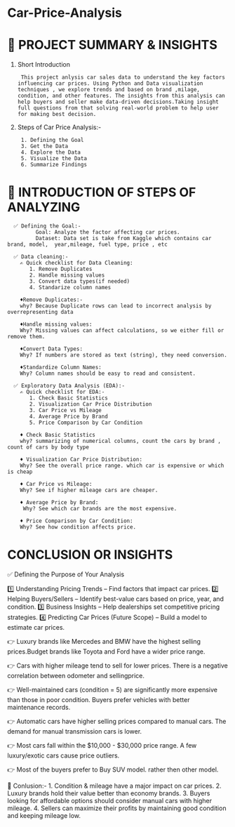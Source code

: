 # Car-Price-Analysis
# 📌 PROJECT SUMMARY & INSIGHTS

1. Short Introduction

        This project anlysis car sales data to understand the key factors influencing car prices. Using Python and Data visualization techniques , we explore trends and based on brand ,milage, condition, and other features. The insights from this analysis can help buyers and seller make data-driven decisions.Taking insight full questions from that solving real-world problem to help user for making best decision.

2. Steps of Car Price Analysis:-

        1. Defining the Goal
        3. Get the Data
        4. Explore the Data
        5. Visualize the Data
        6. Summarize Findings

# 📌 INTRODUCTION OF STEPS OF ANALYZING

      ✅ Defining the Goal:-
             Goal: Analyze the factor affecting car prices.
             Dataset: Data set is take from Kaggle which contains car brand, model,  year,mileage, fuel type, price , etc

      ✅ Data cleaning:-
        ✍️ Quick checklist for Data Cleaning:
           1. Remove Duplicates
           2. Handle missing values
           3. Convert data types(if needed)
           4. Standarize column names
        
        ♦️Remove Duplicates:-
        why? Because Duplicate rows can lead to incorrect analysis by overrepresenting data 

        ♦️Handle missing values:
        Why? Missing values can affect calculations, so we either fill or remove them.

        ♦️Convert Data Types:
        Why? If numbers are stored as text (string), they need conversion.

        ♦️Standardize Column Names:
        Why? Column names should be easy to read and consistent.
     
      ✅ Exploratory Data Analysis (EDA):-
        ✍️ Quick checklist for EDA:-
           1. Check Basic Statistics
           2. Visualization Car Price Distribution
           3. Car Price vs Mileage
           4. Average Price by Brand
           5. Price Comparison by Car Condition

        ♦️ Check Basic Statistics
        why? summarizing of numerical columns, count the cars by brand , count of cars by body type
        
        ♦️ Visualization Car Price Distribution:
        Why? See the overall price range. which car is expensive or which is cheap 

        ♦️ Car Price vs Mileage:
        Why? See if higher mileage cars are cheaper.

        ♦️ Average Price by Brand:
         Why? See which car brands are the most expensive.

        ♦️ Price Comparison by Car Condition:
        Why? See how condition affects price.

# CONCLUSION OR INSIGHTS

✅  Defining the Purpose of Your Analysis

1️⃣ Understanding Pricing Trends – Find factors that impact car prices.
2️⃣ Helping Buyers/Sellers – Identify best-value cars based on price, year, and condition.
3️⃣ Business Insights – Help dealerships set competitive pricing strategies.
4️⃣ Predicting Car Prices (Future Scope) – Build a model to estimate car prices.


👉  Luxury brands like Mercedes and BMW have the highest selling prices.Budget brands like Toyota and Ford have a wider price range.

👉 Cars with higher mileage tend to sell for lower prices. There is a negative correlation between odometer and sellingprice.

👉 Well-maintained cars (condition = 5) are significantly more expensive than those in poor condition. Buyers prefer vehicles with better maintenance records.

👉 Automatic cars have higher selling prices compared to manual cars. The demand for manual transmission cars is lower.

👉 Most cars fall within the $10,000 - $30,000 price range. A few luxury/exotic cars cause price outliers.

👉 Most of the buyers prefer to Buy SUV model. rather then other model.


🧱 Conlusion:-
      1. Condition & mileage have a major impact on car prices.
      2. Luxury brands hold their value better than economy brands.
      3. Buyers looking for affordable options should consider manual cars with higher mileage.
      4. Sellers can maximize their profits by maintaining good condition and keeping mileage low.